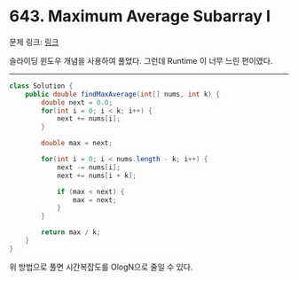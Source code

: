 # 643. Maximum Average Subarray I

문제 링크: [링크](https://leetcode.com/problems/maximum-average-subarray-i/description/?envType=study-plan-v2&envId=leetcode-75)

슬라이딩 윈도우 개념을 사용하여 풀었다. 그런데 Runtime 이 너무 느린 편이였다.

---

```java
class Solution {
    public double findMaxAverage(int[] nums, int k) {
        double next = 0.0;
        for(int i = 0; i < k; i++) {
            next += nums[i];
        }

        double max = next;

        for(int i = 0; i < nums.length - k; i++) {
            next -= nums[i]; 
            next += nums[i + k];

            if (max < next) {
                max = next;
            }
        }

        return max / k;
    }
}
```

위 방법으로 풀면 시간복잡도를 OlogN으로 줄일 수 있다.
